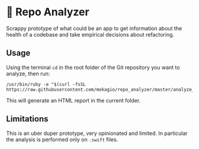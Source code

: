 # 🔬 Repo Analyzer

Scrappy prototype of what could be an app to get information about the health of a codebase and take empirical decisions about refactoring.

## Usage

Using the terminal `cd` in the root folder of the Git repository you want to analyze, then run:

```
/usr/bin/ruby -e "$(curl -fsSL https://raw.githubusercontent.com/mokagio/repo_analyzer/master/analyze_repo.rb)"
```

This will generate an HTML report in the current folder.

## Limitations

This is an uber duper prototype, very opinionated and limited. In particular the analysis is performed only on `.swift` files.
